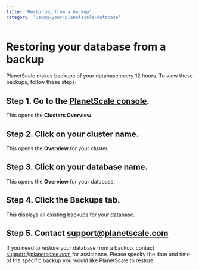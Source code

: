 ```yaml
---
title: 'Restoring from a backup'
category: 'using-your-planetscale-database'
---
```


# Restoring your database from a backup

PlanetScale makes backups of your database every 12 hours. To view these backups, follow these steps:

## Step 1. Go to the [PlanetScale console](https://console.planetscale.com).

This opens the **Clusters Overview**.

## Step 2. Click on your cluster name.

This opens the **Overview** for your cluster.

## Step 3. Click on your database name.

This opens the **Overview** for your database.

## Step 4. Click the **Backups** tab.

This displays all existing backups for your database. 

## Step 5. Contact <support@planetscale.com>

If you need to restore your database from a backup, contact <support@planetscale.com> for assistance. Please specify the date and time of the specific backup you would like PlanetScale to restore.


